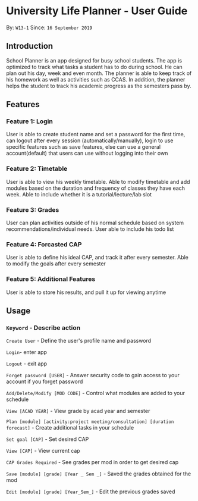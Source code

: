 # University Life Planner - User Guide
By: `W13-1`   Since: `16 September 2019`

## Introduction
School Planner is an app designed for busy school students. The app is optimized to track what tasks a student has to do during school. He can plan out his day, week and even month. The planner is able to keep track of his homework as well as activities such as CCAS. In addition, the planner helps the student to track his academic progress as the semesters pass by.

## Features 

### Feature 1: Login 
User is able to create student name and set a password for the first time, can logout after every session (automatically/manually), login to use specific features such as save features, else can use a general account(default) that users can use without logging into their own


### Feature 2: Timetable 
User is able to view his weekly timetable. Able to modify timetable and add modules based on the duration and frequency of classes they have each week. Able to include whether it is a tutorial/lecture/lab slot


### Feature 3: Grades 
User can plan activities outside of his normal schedule based on system recommendations/individual needs. User able to include his todo list


### Feature 4: Forcasted CAP 
User is able to define his ideal CAP, and track it after every semester. Able to modify the goals after every semester

### Feature 5: Additional Features
User is able to store his results, and pull it up for viewing anytime

## Usage

### `Keyword` - Describe action

`Create User` - Define the user's profile name and password

`Login`- enter app

`Logout` - exit app

`Forget password [USER]` - Answer security code to gain access to your account if you forget password

`Add/Delete/Modify [MOD CODE]` - Control what modules are added to your schedule

`View [ACAD YEAR]` - View grade by acad year and semester

`Plan [module] [activity:project meeting/consultation] [duration forecast]` - Create additional tasks in your schedule

`Set goal [CAP]` - Set desired CAP

`View [CAP]` - View current cap

`CAP Grades Required` - See grades per mod in order to get desired cap

`Save [module] [grade] [Year _ Sem _]` - Saved the grades obtained for the mod

`Edit [module] [grade] [Year_Sem_]` - Edit the previous grades saved
